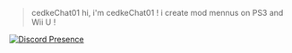 > cedkeChat01
hi, i'm cedkeChat01 ! i create mod mennus on PS3 and Wii U !

[![Discord Presence](https://lanyard.cnrad.dev/api/916962983958151168)](https://discord.com/users/916962983958151168)
